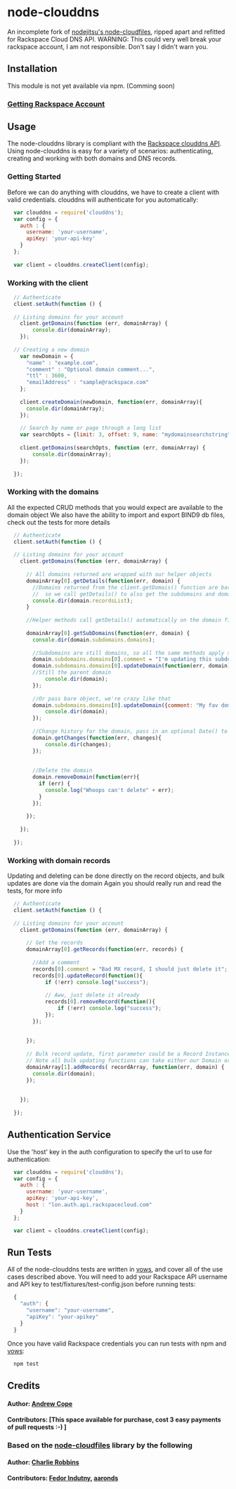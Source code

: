 # node-clouddns

An incomplete fork of [nodejitsu's node-cloudfiles](https://github.com/nodejitsu/node-cloudfiles), ripped apart and refitted for Rackspace Cloud DNS API.
WARNING: This could very well break your rackspace account, I am not responsible. Don't say I didn't warn you.

## Installation

This module is not yet available via npm. (Comming soon)
<!--
This is not yet pushed to npm
### Installing npm (node package manager)
``` bash
  $ curl http://npmjs.org/install.sh | sh
```

### Installing node-clouddns
``` bash
  $ npm install clouddns
```
-->

### [Getting Rackspace Account][3]


## Usage

The node-clouddns library is compliant with the [Rackspace clouddns API][0]. Using node-clouddns is easy for a variety of scenarios: authenticating, creating and working with both domains and DNS records.

### Getting Started
Before we can do anything with clouddns, we have to create a client with valid credentials. clouddns will authenticate for you automatically: 

``` js 
  var clouddns = require('clouddns');
  var config = {
    auth : {
      username: 'your-username',
      apiKey: 'your-api-key'
    }
  };
  
  var client = clouddns.createClient(config);
```

### Working with the client

``` js 
  // Authenticate
  client.setAuth(function () {
  
  // Listing domains for your account
    client.getDomains(function (err, domainArray) {
      	console.dir(domainArray);
    });
    
  // Creating a new domain
    var newDomain = {
  	  "name" : "example.com",
      "comment" : "Optional domain comment...",
      "ttl" : 3600,
      "emailAddress" : "sample@rackspace.com"
    };
    
    client.createDomain(newDomain, function(err, domainArray){
      console.dir(domainArray);
    });
    
    // Search by name or page through a long list
    var searchOpts = {limit: 3, offset: 9, name: "mydomainsearchstring" };
    
    client.getDomains(searchOpts, function (err, domainArray) {
      	console.dir(domainArray);
    });
    
  });
```

### Working with the domains
All the expected CRUD methods that you would expect are available to the domain object
We also have the ability to import and export BIND9 db files, check out the tests for more details

``` js 
  // Authenticate
  client.setAuth(function () {
  
  // Listing domains for your account
    client.getDomains(function (err, domainArray) {
    	
      // All domains returned are wrapped with our helper objects
      domainArray[0].getDetails(function(err, domain) {
      	//Domains returned from the client.getDomais() function are bare lists, 
      	//  so we call getDetails() to also get the subdomains and domain records
      	console.dir(domain.recordsList);
      }
      
      //Helper methods call getDetails() automatically on the domain first if the records are not cached
      
      domainArray[0].getSubDomains(function(err, domain) {
      	console.dir(domain.subdomains.domains);
      	
      	//Subdomains are still domains, so all the same methods apply so:
      	domain.subdomains.domains[0].comment = "I'm updating this subdomain";
      	domain.subdomains.domains[0].updateDomain(function(err, domain){
      	//Still the parent domain
      		console.dir(domain);
      	});
      	
      	//Or pass bare object, we're crazy like that
      	domain.subdomains.domains[0].updateDomain({comment: "My fav domain", ... }function(err, domain){
      		console.dir(domain);
      	});
      	
      	//Change history for the domain, pass in an optional Date() to limit the "since" time
      	domain.getChanges(function(err, changes){
      		console.dir(changes);
      	});
      	
      	
      	//Delete the domain
      	domain.removeDomain(function(err){
      	  if (err) {
      	  	console.log("Whoops can't delete" + err);
      	  }
      	});
      
      }); 
      
    });
    
  });
```


### Working with domain records
Updating and deleting can be done directly on the record objects, and bulk updates are done via the domain
Again you should really run and read the tests, for more info

``` js 
  // Authenticate
  client.setAuth(function () {
  
  // Listing domains for your account
    client.getDomains(function (err, domainArray) {
    	
      // Get the records
      domainArray[0].getRecords(function(err, records) {
      
      	//Add a comment
        records[0].comment = "Bad MX record, I should just delete it";
      	records[0].updateRecord(function(){
      		if (!err) console.log("success");
      		
      		// Aww, just delete it already
      		records[0].removeRecord(function(){
	      		if (!err) console.log("success");
	      	});
      	});
      	
      	
      });
      
      // Bulk record update, first parameter could be a Record Instance, or Array of records
      // Note all bulk updating functions can take either our Domain or Record instances, or just simple objects and arrays
      domainArray[1].addRecords( recordArray, function(err, domain) {
        console.dir(domain);
      });  
      
      
    });
    
  });
```

## Authentication Service

Use the 'host' key in the auth configuration to specify the url to use for authentication:

``` js 
  var clouddns = require('clouddns');
  var config = {
    auth : {
      username: 'your-username',
      apiKey: 'your-api-key',
      host : "lon.auth.api.rackspacecloud.com"
    }
  };

  var client = clouddns.createClient(config);
``` 

## Run Tests
All of the node-clouddns tests are written in [vows][2], and cover all of the use cases described above. You will need to add your Rackspace API username and API key to test/fixtures/test-config.json before running tests:

``` js
  {
    "auth": {
      "username": "your-username",
      "apiKey": "your-apikey"
    }
  }
```

Once you have valid Rackspace credentials you can run tests with npm and [vows][2]:

``` bash 
  npm test
```
## Credits

#### Author: [Andrew Cope](https://github.com/davidandrewcope)
#### Contributors: \[This space available for purchase, cost 3 easy payments of pull requests :-) \]

### Based on the [node-cloudfiles](https://github.com/nodejitsu/node-cloudfiles) library by the following

#### Author: [Charlie Robbins](http://www.charlierobbins.com)
#### Contributors: [Fedor Indutny](http://github.com/donnerjack13589), [aaronds](https://github.com/aaronds)

[0]: http://docs.rackspace.com/cdns/api/v1.0/cdns-devguide/content/overview.html
[1]: http://nodejitsu.com
[2]: http://vowsjs.org
[3]: http://www.rackspacecloud.com/1469-0-3-13.html
